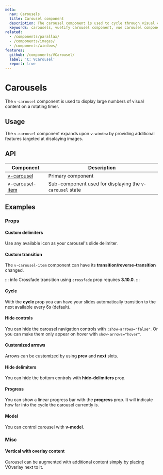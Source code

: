 ```yaml
---
meta:
  nav: Carousels
  title: Carousel component
  description: The carousel component is used to cycle through visual content such as images or slides of text.
  keywords: carousels, vuetify carousel component, vue carousel component
related:
  - /components/parallax/
  - /components/images/
  - /components/windows/
features:
  github: /components/VCarousel/
  label: 'C: VCarousel'
  report: true
---
```


# Carousels

The `v-carousel` component is used to display large numbers of visual content on a rotating timer.

<PageFeatures />

## Usage

The `v-carousel` component expands upon `v-window` by providing additional features targeted at displaying images.

<ExamplesUsage name="v-carousel" />

<PromotedEntry />

## API

| Component | Description |
| - | - |
| [v-carousel](/api/v-carousel/) | Primary component |
| [v-carousel-item](/api/v-carousel-item/) | Sub-component used for displaying the `v-carousel` state |

<ApiInline hide-links />

## Examples

### Props

#### Custom delimiters

Use any available icon as your carousel's slide delimiter.

<ExamplesExample file="v-carousel/prop-custom-icons" />

#### Custom transition

The `v-carousel-item` component can have its **transition/reverse-transition** changed.

::: info
Crossfade transition using `crossfade` prop requires **3.10.0**.
:::

<ExamplesExample file="v-carousel/prop-custom-transition" />

#### Cycle

With the **cycle** prop you can have your slides automatically transition to the next available every 6s (default).

<ExamplesExample file="v-carousel/prop-cycle" />

#### Hide controls

You can hide the carousel navigation controls with `:show-arrows="false"`. Or you can make them only appear on hover with `show-arrows="hover"`.

<ExamplesExample file="v-carousel/prop-hide-controls" />

#### Customized arrows

Arrows can be customized by using **prev** and **next** slots.

<ExamplesExample file="v-carousel/slots-next-prev" />

#### Hide delimiters

You can hide the bottom controls with **hide-delimiters** prop.

<ExamplesExample file="v-carousel/prop-hide-delimiters" />

#### Progress

You can show a linear progress bar with the **progress** prop. It will indicate how far into the cycle the carousel currently is.

<ExamplesExample file="v-carousel/prop-progress" />

#### Model

You can control carousel with **v-model**.

<ExamplesExample file="v-carousel/prop-model" />

### Misc

#### Vertical with overlay content

Carousel can be augmented with additional content simply by placing VOverlay next to it.

<ExamplesExample file="v-carousel/misc-vertical" />
